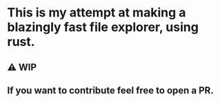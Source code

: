 # This is my attempt at making a blazingly fast file explorer, using rust.
## :warning: WIP
## If you want to contribute feel free to open a PR.